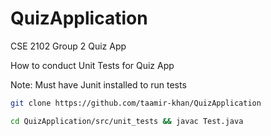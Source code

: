 # QuizApplication
CSE 2102 Group 2 Quiz App

How to conduct Unit Tests for Quiz App

Note: Must have Junit installed to run tests

```bash 
git clone https://github.com/taamir-khan/QuizApplication
  ```

```bash
cd QuizApplication/src/unit_tests && javac Test.java
```
